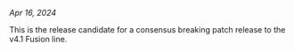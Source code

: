 *Apr 16, 2024*

This is the release candidate for a consensus breaking patch release to the v4.1 Fusion line.
